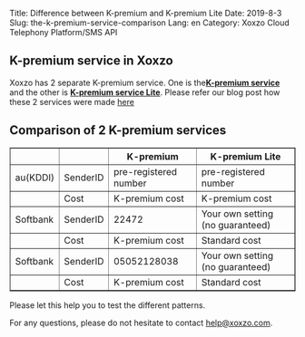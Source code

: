 Title: Difference between K-premium and K-premium Lite
Date: 2019-8-3
Slug: the-k-premium-service-comparison
Lang: en
Category: Xoxzo Cloud Telephony Platform/SMS API

## K-premium service in Xoxzo

Xoxzo has 2 separate K-premium service.
One is the[**K-premium service**](https://help.xoxzo.com/en/xoxzo-cloud-telephony-platform/articles/the-k-premium-service/)  
and the other is [**K-premium service Lite**]({filename}/the-k-premium-lite-en.md).
Please refer our blog post how these 2 services were made [here](https://blog.xoxzo.com/en/2018/06/25/kpremium-lite-notice/)

## Comparison of 2 K-premium services

<table border="1" cellpadding="10" cellspacing="1">
  <tr>
    <th></th>
    <th></th>
    <th>K-premium</th>
    <th>K-premium Lite</th>
  </tr>
  <tr>
    <td>au(KDDI)</td>
    <td>SenderID</td>
    <td>pre-registered number</td>
    <td>pre-registered number</td>
  </tr>
  <tr>
    <td></td>
    <td>Cost</td>
    <td>K-premium cost</td>
    <td>K-premium cost</td>
  </tr>
    <tr>
    <td>Softbank</td>
    <td>SenderID</td>
    <td>22472</td>
    <td>Your own setting (no guaranteed)</td>
  </tr>
  <tr>
    <td></td>
    <td>Cost</td>
    <td>K-premium cost</td>
    <td>Standard cost</td>
  </tr>
  <tr>
    <td>Softbank</td>
    <td>SenderID</td>
    <td>05052128038</td>
    <td>Your own setting (no guaranteed)</td>
  </tr>
  <tr>
    <td></td>
    <td>Cost</td>
    <td>K-premium cost</td>
    <td>Standard cost</td>
  </tr>
</table>

Please let this help you to test the different patterns.

For any questions, please do not hesitate to contact help@xoxzo.com.
